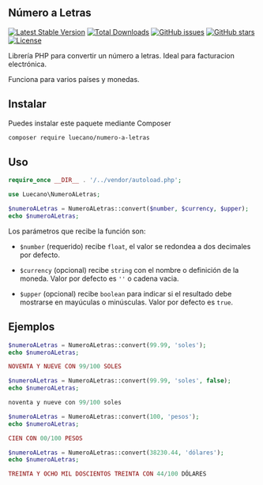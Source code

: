 ## Número a Letras

[![Latest Stable Version](https://poser.pugx.org/luecano/numero-a-letras/v/stable?format=flat-square)](https://packagist.org/packages/luecano/numero-a-letras)
[![Total Downloads](https://poser.pugx.org/luecano/numero-a-letras/downloads?format=flat-square)](https://packagist.org/packages/luecano/numero-a-letras)
[![GitHub issues](https://img.shields.io/github/issues/luecano/numero-a-letras.svg?style=flat-square)](https://github.com/luecano/numero-a-letras/issues)
[![GitHub stars](https://img.shields.io/github/stars/luecano/numero-a-letras.svg?style=flat-square)](https://github.com/luecano/numero-a-letras/stargazers)
[![License](https://poser.pugx.org/luecano/numero-a-letras/license?format=flat-square)](https://packagist.org/packages/luecano/numero-a-letras)

Librería PHP para convertir un número a letras. Ideal para facturacion electrónica.

Funciona para varios países y monedas.

## Instalar

Puedes instalar este paquete mediante Composer

```bash
composer require luecano/numero-a-letras
```

## Uso

```php
require_once __DIR__ . '/../vendor/autoload.php';

use Luecano\NumeroALetras;

$numeroALetras = NumeroALetras::convert($number, $currency, $upper);
echo $numeroALetras;
```

Los parámetros que recibe la función son:

- `$number` (requerido) recibe `float`, el valor se redondea a dos decimales por defecto.

- `$currency` (opcional) recibe `string` con el nombre o definición de la moneda. Valor por defecto es `''` o cadena vacia.

- `$upper` (opcional) recibe `boolean` para indicar si el resultado debe mostrarse en mayúculas o minúsculas. Valor por defecto es `true`.

## Ejemplos

```php
$numeroALetras = NumeroALetras::convert(99.99, 'soles');
echo $numeroALetras;

NOVENTA Y NUEVE CON 99/100 SOLES
```

```php
$numeroALetras = NumeroALetras::convert(99.99, 'soles', false);
echo $numeroALetras;

noventa y nueve con 99/100 soles
```

```php
$numeroALetras = NumeroALetras::convert(100, 'pesos');
echo $numeroALetras;

CIEN CON 00/100 PESOS
```

```php
$numeroALetras = NumeroALetras::convert(38230.44, 'dólares');
echo $numeroALetras;

TREINTA Y OCHO MIL DOSCIENTOS TREINTA CON 44/100 DÓLARES
```
